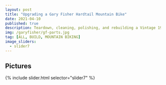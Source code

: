 ```yaml
---
layout: post
title: "Upgrading a Gary Fisher Hardtail Mountain Bike"
date: 2021-04-10
published: true
description: Teardown, cleaning, polishing, and rebuilding a Vintage 1996 Gary Fisher Mt. Tam from the frame up with modern parts for a 1x11 speed drivetrain. The frame is super lightweight, designed and built in the USA from Easton aluminum alloy tubing.
img: /garyfisher/gf-parts.jpg
tag: [ALL, BUILD, MOUNTAIN BIKING]
image_sliders:
  - slider7
---
```


## Pictures

{% include slider.html selector="slider7" %}
